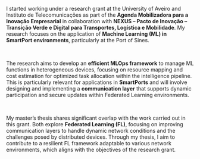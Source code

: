 I started working under a research grant at the University of Aveiro and Instituto de Telecomunicações as part of the **Agenda Mobilizadora para a Inovação Empresarial** in collaboration with **NEXUS – Pacto de Inovação – Transição Verde e Digital para Transportes, Logística e Mobilidade**. My research focuses on the application of **Machine Learning (ML) in SmartPort environments**, particularly at the Port of Sines.

<br>

The research aims to develop an **efficient MLOps framework** to manage ML functions in heterogeneous devices, focusing on resource mapping and cost estimation for optimized task allocation within the intelligence pipeline. This is particularly relevant for applications in **SmartPorts** and will involve designing and implementing a **communication layer** that supports dynamic participation and secure updates within Federated Learning environments.

<br>

My master’s thesis shares significant overlap with the work carried out in this grant. Both explore **Federated Learning (FL)**, focusing on improving communication layers to handle dynamic network conditions and the challenges posed by distributed devices. Through my thesis, I aim to contribute to a resilient FL framework adaptable to various network environments, which aligns with the objectives of the research grant.